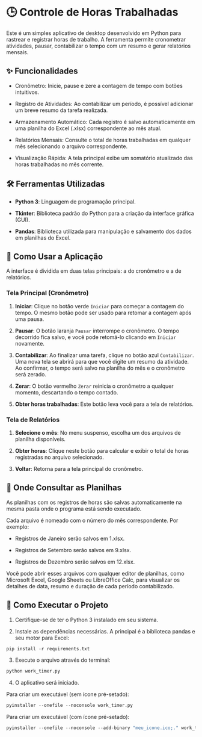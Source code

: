 # 🕒 Controle de Horas Trabalhadas

Este é um simples aplicativo de desktop desenvolvido em Python para rastrear e registrar horas de trabalho. A ferramenta permite cronometrar atividades, pausar, contabilizar o tempo com um resumo e gerar relatórios mensais.

## ✨ Funcionalidades

- Cronômetro: Inicie, pause e zere a contagem de tempo com botões intuitivos.

- Registro de Atividades: Ao contabilizar um período, é possível adicionar um breve resumo da tarefa realizada.

- Armazenamento Automático: Cada registro é salvo automaticamente em uma planilha do Excel (.xlsx) correspondente ao mês atual.

- Relatórios Mensais: Consulte o total de horas trabalhadas em qualquer mês selecionando o arquivo correspondente.

- Visualização Rápida: A tela principal exibe um somatório atualizado das horas trabalhadas no mês corrente.



## 🛠️ Ferramentas Utilizadas

- **Python 3**: Linguagem de programação principal.

- **Tkinter**: Biblioteca padrão do Python para a criação da interface gráfica (GUI).

- **Pandas**: Biblioteca utilizada para manipulação e salvamento dos dados em planilhas do Excel.

## 🚀 Como Usar a Aplicação

A interface é dividida em duas telas principais: a do cronômetro e a de relatórios.

### Tela Principal (Cronômetro)

1. **Iniciar**: Clique no botão verde `Iniciar` para começar a contagem do tempo. O mesmo botão pode ser usado para retomar a contagem após uma pausa.

2. **Pausar**: O botão laranja `Pausar` interrompe o cronômetro. O tempo decorrido fica salvo, e você pode retomá-lo clicando em `Iniciar` novamente.

3. **Contabilizar**: Ao finalizar uma tarefa, clique no botão azul `Contabilizar`. Uma nova tela se abrirá para que você digite um resumo da atividade. Ao confirmar, o tempo será salvo na planilha do mês e o cronômetro será zerado.

4. **Zerar**: O botão vermelho `Zerar` reinicia o cronômetro a qualquer momento, descartando o tempo contado.

5. **Obter horas trabalhadas**: Este botão leva você para a tela de relatórios.


### Tela de Relatórios

1. **Selecione o mês**: No menu suspenso, escolha um dos arquivos de planilha disponíveis.

2. **Obter horas**: Clique neste botão para calcular e exibir o total de horas registradas no arquivo selecionado.

3. **Voltar**: Retorna para a tela principal do cronômetro.

## 📂 Onde Consultar as Planilhas

As planilhas com os registros de horas são salvas automaticamente na mesma pasta onde o programa está sendo executado.

Cada arquivo é nomeado com o número do mês correspondente. Por exemplo:

- Registros de Janeiro serão salvos em 1.xlsx.

- Registros de Setembro serão salvos em 9.xlsx.

- Registros de Dezembro serão salvos em 12.xlsx.

Você pode abrir esses arquivos com qualquer editor de planilhas, como Microsoft Excel, Google Sheets ou LibreOffice Calc, para visualizar os detalhes de data, resumo e duração de cada período contabilizado.


## 🏃 Como Executar o Projeto

1. Certifique-se de ter o Python 3 instalado em seu sistema.

2. Instale as dependências necessárias. A principal é a biblioteca pandas e seu motor para Excel:

```python
pip install -r requirements.txt
```

3. Execute o arquivo através do terminal:

```python
python work_timer.py
```

4. O aplicativo será iniciado.

Para criar um executável (sem ícone pré-setado):
```python
pyinstaller --onefile --noconsole work_timer.py
```

Para criar um executável (com ícone pré-setado):
```python
pyinstaller --onefile --noconsole --add-binary "meu_icone.ico;." work_timer.py
```
